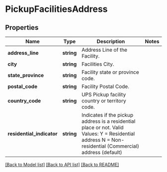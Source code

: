 # PickupFacilitiesAddress

## Properties
Name | Type | Description | Notes
------------ | ------------- | ------------- | -------------
**address_line** | **string** | Address Line of the Facility. | 
**city** | **string** | Facilities City. | 
**state_province** | **string** | Facility state or province code. | 
**postal_code** | **string** | Facility Postal Code. | 
**country_code** | **string** | UPS Pickup facility country or territory code. | 
**residential_indicator** | **string** | Indicates if the pickup address is a residential place or not.  Valid Values: Y &#x3D; Residential address N &#x3D; Non-residential (Commercial) address (default) | 

[[Back to Model list]](../../README.md#documentation-for-models) [[Back to API list]](../../README.md#documentation-for-api-endpoints) [[Back to README]](../../README.md)

